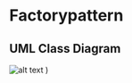 # Factorypattern

## UML Class Diagram

![alt text](https://github.com/Rayu21/Factorypattern/assets/142669791/4168f4e4-172d-4fed-ba7a-60aa214cca43)
)

